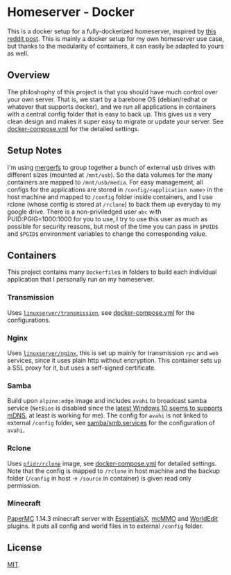 # Homeserver - Docker
This is a docker setup for a fully-dockerized homeserver, inspired by [this reddit post](https://www.reddit.com/r/docker/comments/7ro9lv/why_shouldnt_i_dockerize_everything_on_my_server/). This is mainly a docker setup for my own homeserver use case, but thanks to the modularity of containers, it can easily be adapted to yours as well.

## Overview
The philoshophy of this project is that you should have much control over your own server. That is, we start by a barebone OS (debian/redhat or whatever that supports docker), and we run all applications in containers with a central config folder that is easy to back up. This gives us a very clean design and makes it super easy to migrate or update your server. See [docker-compose.yml](https://github.com/yxwangcs/homeserver/blob/master/docker-compose.yml) for the detailed settings.

## Setup Notes
I'm using [mergerfs](https://github.com/trapexit/mergerfs) to group together a bunch of external usb drives with different sizes (mounted at `/mnt/usb`). So the data volumes for the many containers are mapped to `/mnt/usb/media`. For easy management, all configs for the applications are stored in `/config/<application name>` in the host machine and mapped to `/config` folder inside containers, and I use rclone (whose config is stored at `/rclone`) to back them up everyday to my google drive. There is a non-priviledged user `abc` with PUID:PGIG=1000:1000 for you to use, I try to use this user as much as possible for security reasons, but most of the time you can pass in `$PUID$` and `$PGID$` environment variables to change the corresponding value.

## Containers
This project contains many `Dockerfile`s in folders to build each individual application that I personally run on my homeserver.

### Transmission
Uses [`linuxserver/transmission`](https://hub.docker.com/r/linuxserver/transmission), see [docker-compose.yml](https://github.com/yxwangcs/homeserver/blob/master/docker-compose.yml#L22-L33) for the configurations.

### Nginx
Uses [`linuxserver/nginx`](https://hub.docker.com/r/linuxserver/nginx), this is set up mainly for transmission `rpc` and `web` services, since it uses plain http without encryption. This container sets up a SSL proxy for it, but uses a self-signed certificate.

### Samba
Build upon `alpine:edge` image and includes `avahi` to broadcast samba service (`NetBios` is disabled since the [latest Windows 10 seems to supports mDNS](https://social.technet.microsoft.com/Forums/en-US/b334e797-ef80-4525-b74a-b4830420a14e/windows-10-spams-network-with-invalid-mdns-response-packets?forum=win10itpronetworking), at least is working for me). The config for `avahi` is not linked to external `/config` folder, see [samba/smb.services](https://github.com/yxwangcs/homeserver/blob/master/samba/smb.service) for the configuration of `avahi`.

### Rclone
Uses [`pfidr/rclone`](https://hub.docker.com/r/pfidr/rclone/) image, see [docker-compose.yml](https://github.com/yxwangcs/homeserver/blob/master/docker-compose.yml#L43-L56) for detailed settings. Note that the config is mapped to `/rclone` in host machine and the backup folder (`/config` in host -> `/source` in container) is given read only permission.

### Minecraft
[PaperMC](https://www.papermc.io/) 1.14.3 minecraft server with [EssentialsX](https://github.com/EssentialsX/Essentials), [mcMMO](https://github.com/mcMMO-Dev/mcMMO) and [WorldEdit](https://github.com/EngineHub/WorldEdit) plugins. It puts all config and world files in to external `/config` folder.

## License
[MIT](https://github.com/yxwangcs/homeserver/blob/master/LICENSE).
